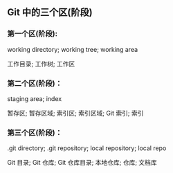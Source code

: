 ## Git 中的三个区(阶段)

### 第一个区(阶段):

working directory; working tree; working area

工作目录; 工作树; 工作区


### 第二个区(阶段)：

staging area; index

暂存区; 暂存区域; 索引区; 索引区域; Git 索引; 索引


### 第三个区(阶段)：

.git directory; .git repository; local repository; local repo

Git 目录; Git 仓库; Git 仓库目录; 本地仓库; 仓库; 文档库
